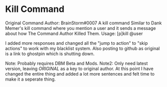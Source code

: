 # Kill Command
Original Command Author: BrainStorm#0007
A kill command Similar to Dank Memer's kill command where you mention a user and it sends a message about how The Command Author Killed Them. 
Usage: [p]kill @user

I added more responses and changed all the "jump to action" to "skip actions" to work with my blacklist system.
Also posting to github as original is a link to ghostpin which is shutting down.

Note: Probably requires DBM Beta and Mods.
Note2: Only need latest version, leaving _ORIGINAL_ as a key to original author.
At this point I have changed the entire thing and added a lot more sentences and felt time to make it a seperate thing.